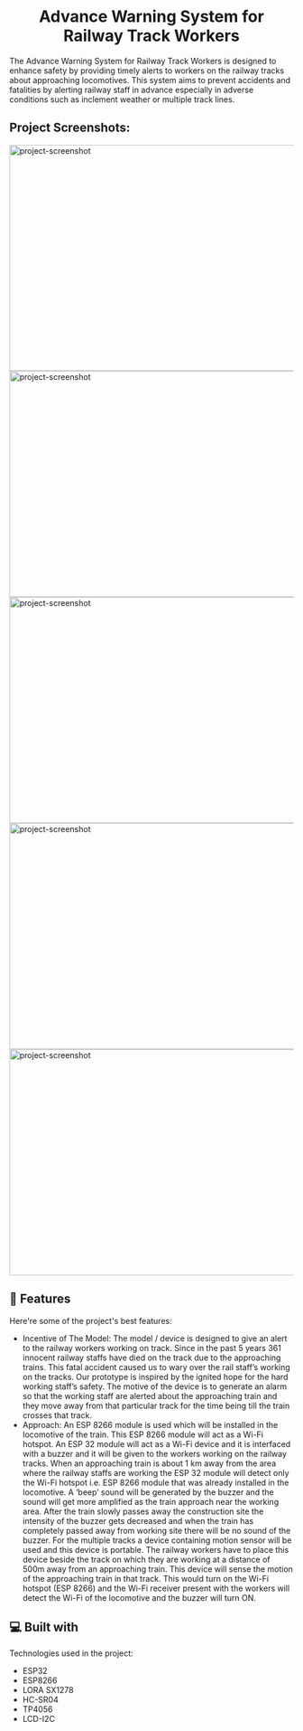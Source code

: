 <h1 align="center" id="title">Advance Warning System for Railway Track Workers</h1>

<p id="description">The Advance Warning System for Railway Track Workers is designed to enhance safety by providing timely alerts to workers on the railway tracks about approaching locomotives. This system aims to prevent accidents and fatalities by alerting railway staff in advance especially in adverse conditions such as inclement weather or multiple track lines.</p>

<h2>Project Screenshots:</h2>

<img src="https://github.com/Ari122003/Advance-Warning-System-For-Railway-Track-Workers/blob/master/Docs/WhatsApp%20Image%202024-08-09%20at%2021.43.24_2fb0385f.jpg" alt="project-screenshot" width="800" height="400/">

<img src="https://github.com/Ari122003/Advance-Warning-System-For-Railway-Track-Workers/blob/master/Docs/WhatsApp%20Image%202024-08-09%20at%2021.04.51_06378eab.jpg" alt="project-screenshot" width="800" height="400/">

<img src="https://github.com/Ari122003/Advance-Warning-System-For-Railway-Track-Workers/blob/master/Docs/WhatsApp%20Image%202024-08-09%20at%2020.50.42_27b089a6.jpg" alt="project-screenshot" width="800" height="400/">

<img src="https://github.com/Ari122003/Advance-Warning-System-For-Railway-Track-Workers/blob/master/Docs/WhatsApp%20Image%202024-08-09%20at%2020.50.34_0dd4ad0e.jpg" alt="project-screenshot" width="800" height="400/">

<img src="https://github.com/Ari122003/Advance-Warning-System-For-Railway-Track-Workers/blob/master/Docs/WhatsApp%20Image%202024-08-09%20at%2020.31.44_0c4ea243.jpg" alt="project-screenshot" width="800" height="400/">

<h2>🧐 Features</h2>

Here're some of the project's best features:

- Incentive of The Model: The model / device is designed to give an alert to the railway workers working on track. Since in the past 5 years 361 innocent railway staffs have died on the track due to the approaching trains. This fatal accident caused us to wary over the rail staff’s working on the tracks. Our prototype is inspired by the ignited hope for the hard working staff’s safety. The motive of the device is to generate an alarm so that the working staff are alerted about the approaching train and they move away from that particular track for the time being till the train crosses that track.
- Approach: An ESP 8266 module is used which will be installed in the locomotive of the train. This ESP 8266 module will act as a Wi-Fi hotspot. An ESP 32 module will act as a Wi-Fi device and it is interfaced with a buzzer and it will be given to the workers working on the railway tracks. When an approaching train is about 1 km away from the area where the railway staffs are working the ESP 32 module will detect only the Wi-Fi hotspot i.e. ESP 8266 module that was already installed in the locomotive. A ‘beep’ sound will be generated by the buzzer and the sound will get more amplified as the train approach near the working area. After the train slowly passes away the construction site the intensity of the buzzer gets decreased and when the train has completely passed away from working site there will be no sound of the buzzer. For the multiple tracks a device containing motion sensor will be used and this device is portable. The railway workers have to place this device beside the track on which they are working at a distance of 500m away from an approaching train. This device will sense the motion of the approaching train in that track. This would turn on the Wi-Fi hotspot (ESP 8266) and the Wi-Fi receiver present with the workers will detect the Wi-Fi of the locomotive and the buzzer will turn ON.

<h2>💻 Built with</h2>

Technologies used in the project:

- ESP32
- ESP8266
- LORA SX1278
- HC-SR04
- TP4056
- LCD-I2C

